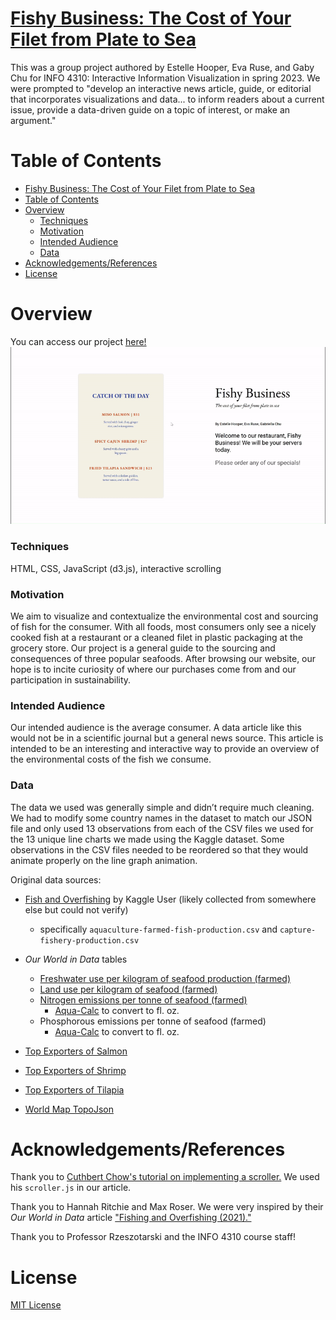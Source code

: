 # [Fishy Business: The Cost of Your Filet from Plate to Sea](https://gitstelle.github.io/info4310-fishy-business/)

This was a group project authored by Estelle Hooper, Eva Ruse, and Gaby Chu for INFO 4310: Interactive Information Visualization in spring 2023. We were prompted to "develop an interactive news article, guide, or editorial that incorporates visualizations and data... to inform readers about a current issue, provide a data-driven guide on a topic of interest, or make an argument."

# Table of Contents

- [Fishy Business: The Cost of Your Filet from Plate to Sea](#fishy-business-the-cost-of-your-filet-from-plate-to-sea)
- [Table of Contents](#table-of-contents)
- [Overview](#overview)
    - [Techniques](#techniques)
    - [Motivation](#motivation)
    - [Intended Audience](#intended-audience)
    - [Data](#data)
- [Acknowledgements/References](#acknowledgementsreferences)
- [License](#license)

# Overview

You can access our project [here!](https://gitstelle.github.io/info4310-fishy-business/)
![Demo](demo.gif)

### Techniques
HTML, CSS, JavaScript (d3.js), interactive scrolling

### Motivation
We aim to visualize and contextualize the environmental cost and sourcing of fish for the consumer. With all foods, most consumers only see a nicely cooked fish at a restaurant or a cleaned filet in plastic packaging at the grocery store. Our project is a general guide to the sourcing and consequences of three popular seafoods. After browsing our website, our hope is to incite curiosity of where our purchases come from and our participation in sustainability. 

### Intended Audience
Our intended audience is the average consumer. A data article like this would not be in a scientific journal but a general news source. This article is intended to be an interesting and
interactive way to provide an overview of the environmental costs of the fish we consume.

### Data
The data we used was generally simple and didn’t require much cleaning. We had to modify some country names in the dataset to match our JSON file and only used 13 observations from each of the CSV files we used for the 13 unique line charts we made using the Kaggle dataset. Some observations in the CSV files needed to be reordered so that they would animate properly on the line graph animation.

Original data sources:
- [Fish and Overfishing](https://www.kaggle.com/datasets/sergegeukjian/fish-and-overfishing) by Kaggle User (likely collected from somewhere else but could not verify)
  - specifically `aquaculture-farmed-fish-production.csv` and `capture-fishery-production.csv`

- *Our World in Data* tables
  - [Freshwater use per kilogram of seafood production (farmed)](https://ourworldindata.org/grapher/freshwater-use-seafood?tab=table&country=~Salmon+%28farmed%29)
  - [Land use per kilogram of seafood (farmed)](https://ourworldindata.org/grapher/land-use-seafood?tab=table&country=~Salmon+%28farmeTd%29)
  - [Nitrogen emissions per tonne of seafood (farmed)](https://ourworldindata.org/grapher/nitrogen-emissions-seafood?tab=table&country=~Salmon+%28farmed%29)
    - [Aqua-Calc](https://www.aqua-calc.com/) to convert to fl. oz.
  - Phosphorous emissions per tonne of seafood (farmed)
    - [Aqua-Calc](https://www.aqua-calc.com/) to convert to fl. oz.
- [Top Exporters of Salmon](https://www.statista.com/statistics/1294352/leading-worldwide-salmon-exporters-by-export-share/) 
- [Top Exporters of Shrimp](https://www.businesswire.com/news/home/20210430005311/en/Global-Shrimp-Market-Report-2021-2026-Production-Export-Import-Consumption-Countries-Species-Product-Form-Size-Value-Chain-Analysis-Forecasts---ResearchAndMarkets.com)
- [Top Exporters of Tilapia](https://www.researchandmarkets.com/reports/5317038/global-tilapia-market-forecast-by-production?utm_source=GNOM&utm_medium=PressRelease&utm_code=sbtklg&utm_campaign=1537348+-+Global+Tilapia+Market+Report+2021-202+with+Company+Analysis+of+Seatrade%2c+Atlantic+Capes+Fisheries%2c+Inc%2c+Atalanta+Corporation%2c+Ideal+Foods+Ltd%2c+Sea+Delights&utm_exec=chdo54prd)
- [World Map TopoJson](https://github.com/topojson/world-atlas)

# Acknowledgements/References

Thank you to [Cuthbert Chow's tutorial on implementing a scroller.](https://towardsdatascience.com/how-i-created-an-interactive-scrolling-visualisation-with-d3-js-and-how-you-can-too-e116372e2c73) We used his `scroller.js` in our article.

Thank you to Hannah Ritchie and Max Roser. We were very inspired by their *Our World in Data* article ["Fishing and Overfishing (2021)."](https://ourworldindata.org/fish-and-overfishing)

Thank you to Professor Rzeszotarski and the INFO 4310 course staff!

# License
[MIT License](https://opensource.org/license/mit/)